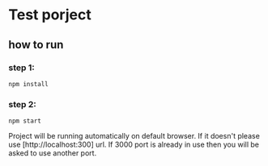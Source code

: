 # Test porject

## how to run
### step 1:

```
npm install
```

### step 2:

```
npm start
```

Project will be running automatically on default browser. If it doesn't please use [http://localhost:300] url. If 3000 port is already in use then you will be asked to use another port.

